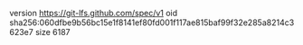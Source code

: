 version https://git-lfs.github.com/spec/v1
oid sha256:060dfbe9b56bc15e1f8141ef80fd001f117ae815baf99f32e285a8214c3623e7
size 6187
